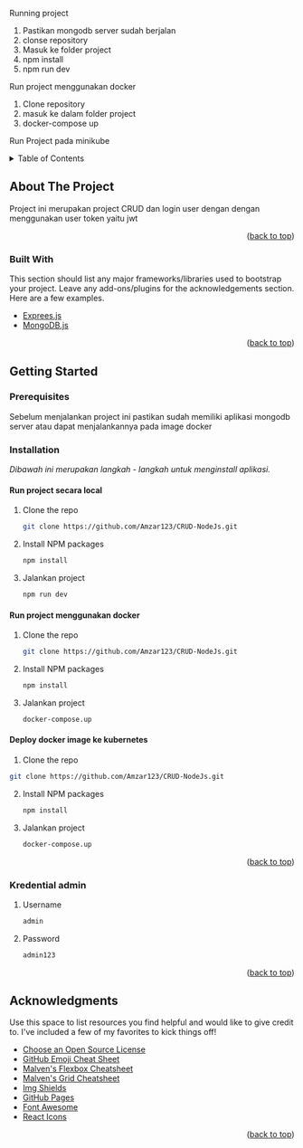 Running project 
1. Pastikan mongodb server sudah berjalan
2. clonse repository
3. Masuk ke folder project
4. npm install
5. npm run dev

Run project menggunakan docker
1. Clone repository
2. masuk ke dalam folder project
3. docker-compose up

Run Project pada minikube





<div id="top"></div>
<!--
*** Thanks for checking out the Best-README-Template. If you have a suggestion
*** that would make this better, please fork the repo and create a pull request
*** or simply open an issue with the tag "enhancement".
*** Don't forget to give the project a star!
*** Thanks again! Now go create something AMAZING! :D
-->



<!-- PROJECT SHIELDS -->
<!--
*** I'm using markdown "reference style" links for readability.
*** Reference links are enclosed in brackets [ ] instead of parentheses ( ).
*** See the bottom of this document for the declaration of the reference variables
*** for contributors-url, forks-url, etc. This is an optional, concise syntax you may use.
*** https://www.markdownguide.org/basic-syntax/#reference-style-links
-->

<!-- TABLE OF CONTENTS -->
<details>
  <summary>Table of Contents</summary>
  <ol>
    <li>
      <a href="#about-the-project">About The Project</a>
      <ul>
        <li><a href="#built-with">Built With</a></li>
      </ul>
    </li>
    <li>
      <a href="#getting-started">Getting Started</a>
      <ul>
        <li><a href="#prerequisites">Prerequisites</a></li>
        <li><a href="#installation">Installation</a></li>
      </ul>
    </li>
    <li><a href="#usage">Usage</a></li>
    <li><a href="#roadmap">Roadmap</a></li>
    <li><a href="#contributing">Contributing</a></li>
    <li><a href="#license">License</a></li>
    <li><a href="#contact">Contact</a></li>
    <li><a href="#acknowledgments">Acknowledgments</a></li>
  </ol>
</details>



<!-- ABOUT THE PROJECT -->
## About The Project

Project ini merupakan project CRUD dan login user dengan dengan menggunakan user token yaitu jwt 

<p align="right">(<a href="#top">back to top</a>)</p>



### Built With

This section should list any major frameworks/libraries used to bootstrap your project. Leave any add-ons/plugins for the acknowledgements section. Here are a few examples.

* [Exprees.js](https://expressjs.com/)
* [MongoDB.js](https://www.mongodb.com/)

<p align="right">(<a href="#top">back to top</a>)</p>



<!-- GETTING STARTED -->
## Getting Started

### Prerequisites

Sebelum menjalankan project ini pastikan sudah memiliki aplikasi mongodb server atau dapat menjalankannya pada image docker 

### Installation

_Dibawah ini merupakan langkah - langkah untuk menginstall aplikasi._
#### Run project secara local

1. Clone the repo
   ```sh
   git clone https://github.com/Amzar123/CRUD-NodeJs.git
   ```
2. Install NPM packages
   ```sh
   npm install
   ```
3. Jalankan project
   ```sh
   npm run dev
   ```
   
#### Run project menggunakan docker 
1. Clone the repo
   ```sh
   git clone https://github.com/Amzar123/CRUD-NodeJs.git
   ```
2. Install NPM packages
   ```sh
   npm install
   ```
3. Jalankan project
   ```sh
   docker-compose.up
   ```
 #### Deploy docker image ke kubernetes
 1. Clone the repo
   ```sh
   git clone https://github.com/Amzar123/CRUD-NodeJs.git
   ```
2. Install NPM packages
   ```sh
   npm install
   ```
3. Jalankan project
   ```sh
   docker-compose.up
   ```
  
<p align="right">(<a href="#top">back to top</a>)</p>

### Kredential admin 
1. Username
   ```sh
   admin
   ```
2. Password
   ```sh
   admin123
   ```

<p align="right">(<a href="#top">back to top</a>)</p>



<!-- ACKNOWLEDGMENTS -->
## Acknowledgments

Use this space to list resources you find helpful and would like to give credit to. I've included a few of my favorites to kick things off!

* [Choose an Open Source License](https://choosealicense.com)
* [GitHub Emoji Cheat Sheet](https://www.webpagefx.com/tools/emoji-cheat-sheet)
* [Malven's Flexbox Cheatsheet](https://flexbox.malven.co/)
* [Malven's Grid Cheatsheet](https://grid.malven.co/)
* [Img Shields](https://shields.io)
* [GitHub Pages](https://pages.github.com)
* [Font Awesome](https://fontawesome.com)
* [React Icons](https://react-icons.github.io/react-icons/search)

<p align="right">(<a href="#top">back to top</a>)</p>



<!-- MARKDOWN LINKS & IMAGES -->
<!-- https://www.markdownguide.org/basic-syntax/#reference-style-links -->
[contributors-shield]: https://img.shields.io/github/contributors/othneildrew/Best-README-Template.svg?style=for-the-badge
[contributors-url]: https://github.com/othneildrew/Best-README-Template/graphs/contributors
[forks-shield]: https://img.shields.io/github/forks/othneildrew/Best-README-Template.svg?style=for-the-badge
[forks-url]: https://github.com/othneildrew/Best-README-Template/network/members
[stars-shield]: https://img.shields.io/github/stars/othneildrew/Best-README-Template.svg?style=for-the-badge
[stars-url]: https://github.com/othneildrew/Best-README-Template/stargazers
[issues-shield]: https://img.shields.io/github/issues/othneildrew/Best-README-Template.svg?style=for-the-badge
[issues-url]: https://github.com/othneildrew/Best-README-Template/issues
[license-shield]: https://img.shields.io/github/license/othneildrew/Best-README-Template.svg?style=for-the-badge
[license-url]: https://github.com/othneildrew/Best-README-Template/blob/master/LICENSE.txt
[linkedin-shield]: https://img.shields.io/badge/-LinkedIn-black.svg?style=for-the-badge&logo=linkedin&colorB=555
[linkedin-url]: https://linkedin.com/in/othneildrew
[product-screenshot]: images/screenshot.png

